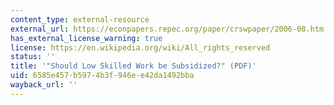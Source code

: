 ```yaml
---
content_type: external-resource
external_url: https://econpapers.repec.org/paper/crswpaper/2006-08.htm
has_external_license_warning: true
license: https://en.wikipedia.org/wiki/All_rights_reserved
status: ''
title: '"Should Low Skilled Work be Subsidized?" (PDF)'
uid: 6585e457-b597-4b3f-946e-e42da1492bba
wayback_url: ''
---
```

